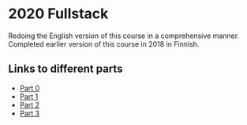# 2020 Fullstack 

Redoing the English version of this course in a comprehensive manner. Completed earlier version of this course in 2018 in Finnish.

## Links to different parts

- [Part 0](https://github.com/rescawen/Fall2020Fullstack/tree/master/Part0)  
- [Part 1](https://github.com/rescawen/Fall2020Fullstack/tree/master/Part1)  
- [Part 2](https://github.com/rescawen/Fall2020Fullstack/tree/master/Part2)  
- [Part 3](https://github.com/rescawen/Fall2020Fullstack/tree/master/Part3) 

